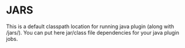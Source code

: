# JARS
 This is a default classpath location for running java plugin (along with /jars/). You can put here jar/class file dependencies for your java plugin jobs.